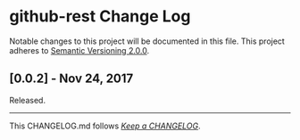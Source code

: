 #   github-rest Change Log

Notable changes to this project will be documented in this file. This project adheres to [Semantic Versioning 2.0.0](http://semver.org/).

##	[0.0.2] - Nov 24, 2017

Released.

---
This CHANGELOG.md follows [*Keep a CHANGELOG*](http://keepachangelog.com/).
